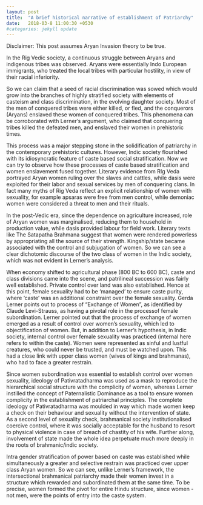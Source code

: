 ```yaml
---
layout: post
title:  "A brief historical narrative of establishment of Patriarchy"
date:   2018-03-8 11:00:30 +0530
#categories: jekyll update
---
```


Disclaimer: This post assumes Aryan Invasion theory to be true.

In the Rig Vedic society, a continuous struggle between Aryans and indigenous tribes was observed. Aryans were essentially Indo European immigrants, who treated the local tribes with particular hostility, in view of their racial inferiority. 

So we can claim that a seed of racial discrimination was sowed which would grow into the branches of highly stratified society with elements of casteism and class discrimination, in the evolving daughter society. Most of the men of conquered tribes were either killed, or fled, and the conquerors (Aryans) enslaved these women of conquered tribes. This phenomena can be corroborated with Lerner’s argument, who claimed that conquering tribes killed the defeated men, and enslaved their women in prehistoric times.

This process was a major stepping stone in the solidification of patriarchy in the contemporary prehistoric cultures. However, Indic society flourished with its idiosyncratic feature of caste based social stratification. Now we can try to observe how these processes of caste based stratification and women enslavement fused together. Literary evidence from RIg Veda portrayed Aryan women ruling over the slaves and cattles, while dasis were exploited for their labor and sexual services by men of conquering clans. In fact many myths of Rig Veda reflect an explicit relationship of women with sexuality, for example apsaras were free from men control, while demoniac women were considered a threat to men and their rituals.

In the post-Vedic era, since the dependence on agriculture increased, role of Aryan women was marginalised, reducing them to household in production value, while dasis provided labour for field work. Literary texts like The Satapatha Brahmana suggest that women were rendered powerless by  appropriating all the source of their strength. Kingship/state became associated with the control and subjugation of women. So we can see a clear dichotomic discourse of the two class of women in the Indic society, which was not evident in Lerner’s analysis. 



When economy shifted to agricultural phase (800 BC to 600 BC), caste and class divisions came into the scene, and patrilineal succession was fairly well established. Private control over land was also established. Hence at this point, female sexuality had to be ‘managed’ to ensure caste purity, where ‘caste’ was an additional constraint over the female sexuality. Gerda Lerner points out to process of “Exchange of Women”, as  identified by Claude Levi-Strauss, as having a pivotal role in the processof fe­male subordination. Lerner pointed out that the process of exchange of women emerged as a result of control over women’s sexuality, which led to objectification of women. But, in addition to Lerner’s hypothesis, in Indic society, internal control over female sexuality was practiced (internal here refers to within the caste).    Women were represented as sinful and lustful creatures, who could never be trusted, and must be watched upon. This had a close link with upper class women (wives of kings and brahmanas), who had to face a greater restrain. 

Since women subordination was essential to establish control over women sexuality, ideology of Pativratadharma was used as a mask to reproduce the hierarchical social structure with the complicity of women, whereas Lerner instilled the concept of Paternalistic Dominance as a tool to ensure women complicity in the establishment of patriarchal principles. The complete ideology of Pativratadharma was moulded in way which made women keep a check on their behaviour and sexuality without the intervention of state. As a second level of sexuality check, brahmanical society institutionalised coercive control, where it was socially acceptable for the husband to resort to physical violence in case of breach of chastity of his wife. Further along, involvement of state made the whole idea perpetuate much more deeply in the roots of brahmanic/indic society. 

Intra gender stratification of power based on caste was established while simultaneously a greater and selective restrain was practiced over upper class Aryan women. So we can see, unlike Lerner’s framework, the intersectional brahmanical patriarchy made their women invest in a structure which rewarded and subordinated them at the same time. To be precise, women formed the pivot for entire Hindu structure, since women - not men, were the points of entry into the caste system.

